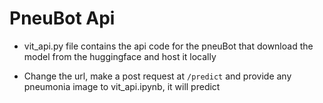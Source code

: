 # PneuBot Api
- vit_api.py file contains the api code for the pneuBot that download the model from the huggingface and host it locally

- Change the url, make a post request at `/predict` and provide any pneumonia image to vit_api.ipynb, it will predict